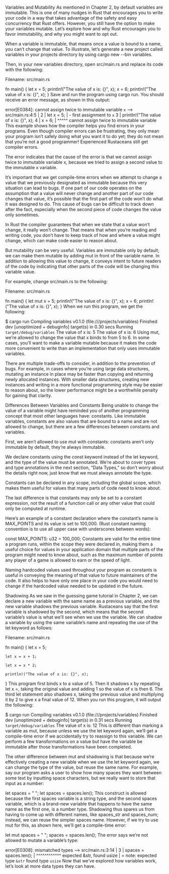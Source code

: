 Variables and Mutability
As mentioned in Chapter 2, by default variables are immutable. This is one of many nudges in Rust that encourages you to write your code in a way that takes advantage of the safety and easy concurrency that Rust offers. However, you still have the option to make your variables mutable. Let’s explore how and why Rust encourages you to favor immutability, and why you might want to opt out.

When a variable is immutable, that means once a value is bound to a name, you can’t change that value. To illustrate, let’s generate a new project called variables in your projects directory by using cargo new --bin variables.

Then, in your new variables directory, open src/main.rs and replace its code with the following:

Filename: src/main.rs

fn main() {
    let x = 5;
    println!("The value of x is: {}", x);
    x = 6;
    println!("The value of x is: {}", x);
}
Save and run the program using cargo run. You should receive an error message, as shown in this output:

error[E0384]: cannot assign twice to immutable variable `x`
 --> src/main.rs:4:5
  |
2 |     let x = 5;
  |         - first assignment to `x`
3 |     println!("The value of x is: {}", x);
4 |     x = 6;
  |     ^^^^^ cannot assign twice to immutable variable
This example shows how the compiler helps you find errors in your programs. Even though compiler errors can be frustrating, they only mean your program isn’t safely doing what you want it to do yet; they do not mean that you’re not a good programmer! Experienced Rustaceans still get compiler errors.

The error indicates that the cause of the error is that we cannot assign twice to immutable variable x, because we tried to assign a second value to the immutable x variable.

It’s important that we get compile-time errors when we attempt to change a value that we previously designated as immutable because this very situation can lead to bugs. If one part of our code operates on the assumption that a value will never change and another part of our code changes that value, it’s possible that the first part of the code won’t do what it was designed to do. This cause of bugs can be difficult to track down after the fact, especially when the second piece of code changes the value only sometimes.

In Rust the compiler guarantees that when we state that a value won’t change, it really won’t change. That means that when you’re reading and writing code, you don’t have to keep track of how and where a value might change, which can make code easier to reason about.

But mutability can be very useful. Variables are immutable only by default; we can make them mutable by adding mut in front of the variable name. In addition to allowing this value to change, it conveys intent to future readers of the code by indicating that other parts of the code will be changing this variable value.

For example, change src/main.rs to the following:

Filename: src/main.rs

fn main() {
    let mut x = 5;
    println!("The value of x is: {}", x);
    x = 6;
    println!("The value of x is: {}", x);
}
When we run this program, we get the following:

$ cargo run
   Compiling variables v0.1.0 (file:///projects/variables)
    Finished dev [unoptimized + debuginfo] target(s) in 0.30 secs
     Running `target/debug/variables`
The value of x is: 5
The value of x is: 6
Using mut, we’re allowed to change the value that x binds to from 5 to 6. In some cases, you’ll want to make a variable mutable because it makes the code more convenient to write than an implementation that only uses immutable variables.

There are multiple trade-offs to consider, in addition to the prevention of bugs. For example, in cases where you’re using large data structures, mutating an instance in place may be faster than copying and returning newly allocated instances. With smaller data structures, creating new instances and writing in a more functional programming style may be easier to reason about, so the lower performance might be a worthwhile penalty for gaining that clarity.

Differences Between Variables and Constants
Being unable to change the value of a variable might have reminded you of another programming concept that most other languages have: constants. Like immutable variables, constants are also values that are bound to a name and are not allowed to change, but there are a few differences between constants and variables.

First, we aren’t allowed to use mut with constants: constants aren’t only immutable by default, they’re always immutable.

We declare constants using the const keyword instead of the let keyword, and the type of the value must be annotated. We’re about to cover types and type annotations in the next section, “Data Types,” so don’t worry about the details right now, just know that we must always annotate the type.

Constants can be declared in any scope, including the global scope, which makes them useful for values that many parts of code need to know about.

The last difference is that constants may only be set to a constant expression, not the result of a function call or any other value that could only be computed at runtime.

Here’s an example of a constant declaration where the constant’s name is MAX_POINTS and its value is set to 100,000. (Rust constant naming convention is to use all upper case with underscores between words):

const MAX_POINTS: u32 = 100_000;
Constants are valid for the entire time a program runs, within the scope they were declared in, making them a useful choice for values in your application domain that multiple parts of the program might need to know about, such as the maximum number of points any player of a game is allowed to earn or the speed of light.

Naming hardcoded values used throughout your program as constants is useful in conveying the meaning of that value to future maintainers of the code. It also helps to have only one place in your code you would need to change if the hardcoded value needed to be updated in the future.

Shadowing
As we saw in the guessing game tutorial in Chapter 2, we can declare a new variable with the same name as a previous variable, and the new variable shadows the previous variable. Rustaceans say that the first variable is shadowed by the second, which means that the second variable’s value is what we’ll see when we use the variable. We can shadow a variable by using the same variable’s name and repeating the use of the let keyword as follows:

Filename: src/main.rs

fn main() {
    let x = 5;

    let x = x + 1;

    let x = x * 2;

    println!("The value of x is: {}", x);
}
This program first binds x to a value of 5. Then it shadows x by repeating let x =, taking the original value and adding 1 so the value of x is then 6. The third let statement also shadows x, taking the previous value and multiplying it by 2 to give x a final value of 12. When you run this program, it will output the following:

$ cargo run
   Compiling variables v0.1.0 (file:///projects/variables)
    Finished dev [unoptimized + debuginfo] target(s) in 0.31 secs
     Running `target/debug/variables`
The value of x is: 12
This is different than marking a variable as mut, because unless we use the let keyword again, we’ll get a compile-time error if we accidentally try to reassign to this variable. We can perform a few transformations on a value but have the variable be immutable after those transformations have been completed.

The other difference between mut and shadowing is that because we’re effectively creating a new variable when we use the let keyword again, we can change the type of the value, but reuse the same name. For example, say our program asks a user to show how many spaces they want between some text by inputting space characters, but we really want to store that input as a number:

let spaces = "   ";
let spaces = spaces.len();
This construct is allowed because the first spaces variable is a string type, and the second spaces variable, which is a brand-new variable that happens to have the same name as the first one, is a number type. Shadowing thus spares us from having to come up with different names, like spaces_str and spaces_num; instead, we can reuse the simpler spaces name. However, if we try to use mut for this, as shown here, we’ll get a compile-time error:

let mut spaces = "   ";
spaces = spaces.len();
The error says we’re not allowed to mutate a variable’s type:

error[E0308]: mismatched types
 --> src/main.rs:3:14
  |
3 |     spaces = spaces.len();
  |              ^^^^^^^^^^^^ expected &str, found usize
  |
  = note: expected type `&str`
             found type `usize`
Now that we’ve explored how variables work, let’s look at more data types they can have.
